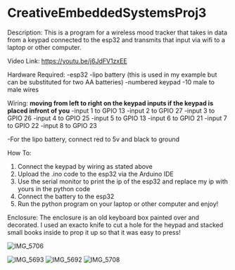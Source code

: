 # CreativeEmbeddedSystemsProj3

Description: This is a program for a wireless mood tracker that takes in data from a keypad connected to the esp32 and transmits that input via wifi to a laptop or other computer. 

Video Link: https://youtu.be/j6JdFV1zxEE

Hardware Required:
  -esp32
  -lipo battery (this is used in my example but can be substituted for two AA batteries)
  -numbered keypad
  -10 male to male wires
  
Wiring:
  **moving from left to right on the keypad inputs if the keypad is placed infront of you** 
  -input 1 to GPIO 13
  -input 2 to GPIO 27
  -input 3 to GPIO 26
  -input 4 to GPIO 25
  -input 5 to GPIO 13
  -input 6 to GPIO 21
  -input 7 to GPIO 22
  -input 8 to GPIO 23
  
  -For the lipo battery, connect red to 5v and black to ground
  
How To:
  1. Connect the keypad by wiring as stated above
  2. Upload the .ino code to the esp32 via the Arduino IDE
  3. Use the serial monitor to print the ip of the esp32 and replace my ip with yours in the python code
  4. Connect the battery to the esp32
  5. Run the python program on your laptop or other computer and enjoy!



Enclosure:
  The enclosure is an old keyboard box painted over and decorated. I used an exacto knife to cut a hole for the heypad
 and stacked small books inside to prop it up so that it was easy to press!

![IMG_5706](https://user-images.githubusercontent.com/46966950/110146560-b6d01500-7da8-11eb-9fda-7ecd588e9ea8.jpg)

![IMG_5693](https://user-images.githubusercontent.com/46966950/110135597-b16ccd80-7d9c-11eb-83e5-527cd9f817da.jpg)
![IMG_5692](https://user-images.githubusercontent.com/46966950/110135719-d7926d80-7d9c-11eb-90b5-db27fadd6d34.jpg)
![IMG_5708](https://user-images.githubusercontent.com/46966950/110150385-37911000-7dad-11eb-8be2-dde70736b0fc.jpg)
